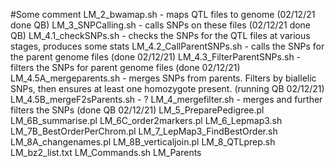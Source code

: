 #Some comment
LM_2_bwamap.sh - maps QTL files to genome (02/12/21 done QB)
LM_3_SNPCalling.sh - calls SNPs on these files (02/12/21 done QB) 
LM_4.1_checkSNPs.sh - checks the SNPs for the QTL files at various stages, produces some stats 
LM_4.2_CallParentSNPs.sh - calls the SNPs for the parent genome files (done 02/12/21)
LM_4.3_FilterParentSNPs.sh - filters the SNPs for parent genome files (done 02/12/21)
LM_4.5A_mergeparents.sh - merges SNPs from parents. Filters by biallelic SNPs, then ensures at least one homozygote present. (running QB 02/12/21)
LM_4.5B_mergeF2sParents.sh - ? 
LM_4_mergefilter.sh - merges and further filters the SNPs (done QB 02/12/21)
LM_5_PreparePedigree.pl
LM_6B_summarise.pl
LM_6C_order2markers.pl
LM_6_Lepmap3.sh
LM_7B_BestOrderPerChrom.pl
LM_7_LepMap3_FindBestOrder.sh
LM_8A_changenames.pl
LM_8B_verticaljoin.pl
LM_8_QTLprep.sh
LM_bz2_list.txt
LM_Commands.sh
LM_Parents
